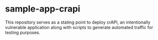 # sample-app-crapi
This repository serves as a stating point to deploy crAPI, an intentionally vulnerable application along with scripts to generate automated traffic for testing purposes.
